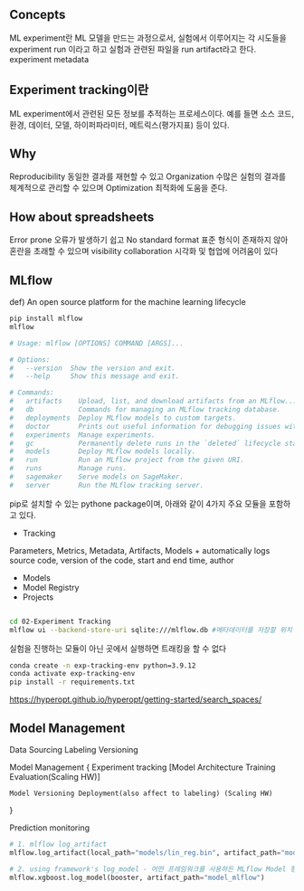 ## Concepts
ML experiment란 ML 모델을 만드는 과정으로서,
실험에서 이루어지는 각 시도들을 experiment run 이라고 하고
실험과 관련된 파일을 run artifact라고 한다.
experiment metadata

## Experiment tracking이란

ML experiment에서 관련된 모든 정보를 추적하는 프로세스이다.
예를 들면 소스 코드, 환경, 데이터, 모델, 하이퍼파라미터, 메트릭스(평가지표) 등이 있다.

## Why

Reproducibility 동일한 결과를 재현할 수 있고
Organization 수많은 실험의 결과를 체계적으로 관리할 수 있으며
Optimization 최적화에 도움을 준다.

## How about spreadsheets

Error prone 오류가 발생하기 쉽고
No standard format 표준 형식이 존재하지 않아 혼란을 초래할 수 있으며
visibility collaboration 시각화 및 협업에 어려움이 있다

## MLflow

def) An open source platform for the machine learning lifecycle

```Bash
pip install mlflow
mlflow
```
```Bash
# Usage: mlflow [OPTIONS] COMMAND [ARGS]...

# Options:
#   --version  Show the version and exit.
#   --help     Show this message and exit.

# Commands:
#   artifacts    Upload, list, and download artifacts from an MLflow...
#   db           Commands for managing an MLflow tracking database.
#   deployments  Deploy MLflow models to custom targets.
#   doctor       Prints out useful information for debugging issues with MLflow.
#   experiments  Manage experiments.
#   gc           Permanently delete runs in the `deleted` lifecycle stage.
#   models       Deploy MLflow models locally.
#   run          Run an MLflow project from the given URI.
#   runs         Manage runs.
#   sagemaker    Serve models on SageMaker.
#   server       Run the MLflow tracking server.
```

pip로 설치할 수 있는 pythone package이며, 아래와 같이 4가지 주요 모듈을 포함하고 있다.

- Tracking

Parameters, Metrics, Metadata, Artifacts, Models
\+ automatically logs source code, version of the code, start and end time, author 

- Models
- Model Registry
- Projects


```Bash

cd 02-Experiment Tracking
mlflow ui --backend-store-uri sqlite:///mlflow.db #메타데이터를 저장할 위치 지정

```

실험을 진행하는 모듈이 아닌 곳에서 실행하면 트래킹을 할 수 없다


```Bash
conda create -n exp-tracking-env python=3.9.12
conda activate exp-tracking-env
pip install -r requirements.txt
```

https://hyperopt.github.io/hyperopt/getting-started/search_spaces/


## Model Management

Data Sourcing Labeling Versioning

Model Management
{
    Experiment tracking
    [Model Architecture Training Evaluation(Scaling HW)]

    Model Versioning Deployment(also affect to labeling) (Scaling HW)
}

Prediction monitoring

```Python
# 1. mlflow log_artifact
mlflow.log_artifact(local_path="models/lin_reg.bin", artifact_path="models")

# 2. using framework's log_model - 어떤 프레임워크를 사용하든 MLflow Model 형태로 저장한 뒤 다양한 플랫폼에 배포할 수 있다. 
mlflow.xgboost.log_model(booster, artifact_path="model_mlflow")
```